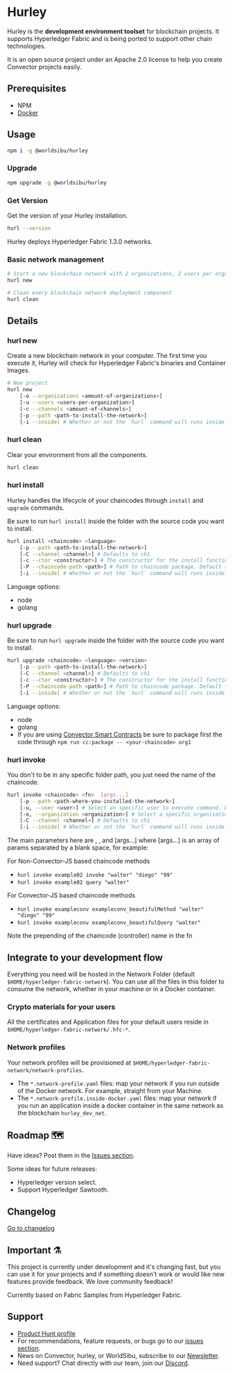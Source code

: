 # Hurley

Hurley is the **development environment toolset** for blockchain projects. It supports Hyperledger Fabric and is being ported to support other chain technologies.

It is an open source project under an Apache 2.0 license to help you create Convector projects easily.

## Prerequisites

* NPM
* [Docker](https://www.docker.com/community-edition)

## Usage

```bash
npm i -g @worldsibu/hurley
```

### Upgrade

```bash
npm upgrade -g @worldsibu/hurley
```

### Get Version

Get the version of your Hurley installation.

```bash
hurl --version
```

Hurley deploys Hyperledger Fabric 1.3.0 networks.

### Basic network management

```bash
# Start a new blockchain network with 2 organizations, 2 users per organization, and 1 channel, localted at ~/Home/hyperledger-fabric-network
hurl new

# Clean every blockchain network deployment component
hurl clean
```

## Details

### hurl new

Create a new blockchain network in your computer. The first time you execute it, Hurley will check for Hyperledger Fabric's binaries and Container Images.

```bash
# New project
hurl new
    [-o --organizations <amount-of-organizations>]
    [-u --users <users-per-organization>]
    [-c --channels <amount-of-channels>]
    [-p --path <path-to-install-the-network>]
    [-i --inside] # Whether or not the `hurl` command will runs inside the same Docker network where the blockchain was provisioned
```

### hurl clean

Clear your environment from all the components.

```bash
hurl clean
```

### hurl install

Hurley handles the lifecycle of your chaincodes through `install` and `upgrade` commands.

Be sure to run `hurl install` inside the folder with the source code you want to install.

```bash
hurl install <chaincode> <language> 
    [-p --path <path-to-install-the-network>]
    [-C --channel <channel>] # Defaults to ch1
    [-c --ctor <constructor>] # The constructor for the install function. Defaults to ' {"Args":["init",""]}'
    [-P --chaincode-path <path>] # Path to chaincode package. Default to ./<chaincode>
    [-i --inside] # Whether or not the `hurl` command will runs inside the same Docker network where the blockchain was provisioned
```

Language options:

* node
* golang

### hurl upgrade

Be sure to run `hurl upgrade` inside the folder with the source code you want to install.

```bash
hurl upgrade <chaincode> <language> <version>
    [-p --path <path-to-install-the-network>]
    [-C --channel <channel>] # Defaults to ch1
    [-c --ctor <constructor>] # The constructor for the install function. Defaults to '{"Args":["init",""]}'
    [-P --chaincode-path <path>] # Path to chaincode package. Default to ./<chaincode>
    [-i --inside] # Whether or not the `hurl` command will runs inside the same Docker network where the blockchain was provisioned
```

Language options:

* node
* golang
* If you are using <a href="https://github.com/worldsibu/convector" target="_blank">Convector Smart Contracts</a> be sure to package first the code through `npm run cc:package -- <your-chaincode> org1`

### hurl invoke

You don't to be in any specific folder path, you just need the name of the chaincode.

```bash
hurl invoke <chaincode> <fn>  [args...]
    [-p --path <path-where-you-installed-the-network>]
    [-u, --user <user>] # Select an specific user to execute command. Default user1
    [-o, --organization <organization>] # Select a specific organisation to execute the command. Default org1
    [-C --channel <channel>] # Defaults to ch1
    [-i --inside] # Whether or not the `hurl` command will runs inside the same Docker network where the blockchain was provisioned
```

The main parameters here are <chaincode>, <fn>, and [args...] where [args...] is an array of params separated by a blank space, for example:

For Non-Convector-JS based chaincode methods
* `hurl invoke example02 invoke "walter" "diego" "99"`
* `hurl invoke example02 query "walter"`

For Convector-JS based chaincode methods
* `hurl invoke exampleconv exampleconv_beautifulMethod "walter" "diego" "99"`
* `hurl invoke exampleconv exampleconv_beautifulQuery "walter"`

Note the prepending of the chaincode (controller) name in the fn

## Integrate to your development flow

Everything you need will be hosted in the Network Folder (default `$HOME/hyperledger-fabric-network`). You can use all the files in this folder to consume the network, whether in your machine or in a Docker container.

### Crypto materials for your users

All the certificates and Application files for your default users reside in `$HOME/hyperledger-fabric-network/.hfc-*`.

### Network profiles

Your network profiles will be provisioned at `$HOME/hyperledger-fabric-network/network-profiles`.

* The `*.network-profile.yaml` files: map your network if you run outside of the Docker network. For example, straight from your Machine.
* The `*.network-profile.inside-docker.yaml` files: map your network if you run an application inside a docker container in the same network as the blockchain `hurley_dev_net`.

## Roadmap 🗺

Have ideas? Post them in the [Issues section](https://github.com/worldsibu/hurley/issues).

Some ideas for future releases:

* Hyperledger version select.
* Support Hyperledger Sawtooth.

## Changelog

[Go to changelog](https://github.com/worldsibu/hurley/blob/develop/changelog.md)

## Important ⚗️

This project is currently under development and it's changing fast, but you can use it for your projects and if something doesn't work or would like new features provide feedback. We love community feedback!

Currently based on Fabric Samples from Hyperledger Fabric.

## Support

* [Product Hunt profile](https://www.producthunt.com/posts/hurley)
* For recommendations, feature requests, or bugs go to our [issues section](https://github.com/worldsibu/hurley/issues).
* News on Convector, hurley, or WorldSibu, subscribe to our [Newsletter](https://worldsibu.io/subscribe/).
* Need support? Chat directly with our team, join our [Discord](https://discord.gg/twRwpWt).
